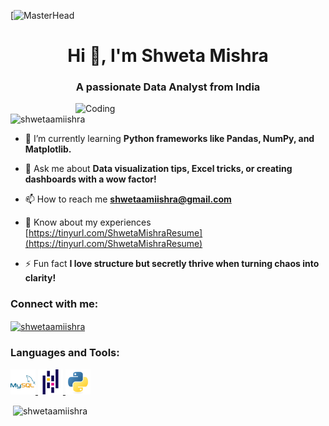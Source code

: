 [![MasterHead](https://trendlyne-media-mumbai-new.s3.amazonaws.com/post-files/2023-08-16/4229744-3a5d8f42f2434b98ad6728e38f5e0ede.gif)
<h1 align="center">Hi 👋, I'm Shweta Mishra</h1>
<h3 align="center">A passionate Data Analyst from India</h3>
<img align="right" alt="Coding" width="400" src="https://uploads-ssl.webflow.com/5c19100c2b50073e6ee69da1/60d354d11e28ba37b767f933_Data%20points%20(1).gif">

<p align="left"> <img src="https://komarev.com/ghpvc/?username=shwetaamiishra&label=Profile%20views&color=0e75b6&style=flat" alt="shwetaamiishra" /> </p>

- 🌱 I’m currently learning **Python frameworks like Pandas, NumPy, and Matplotlib.**

- 💬 Ask me about **Data visualization tips, Excel tricks, or creating dashboards with a wow factor!**

- 📫 How to reach me **shwetaamiishra@gmail.com**

- 📄 Know about my experiences [https://tinyurl.com/ShwetaMishraResume](https://tinyurl.com/ShwetaMishraResume)

- ⚡ Fun fact **I love structure but secretly thrive when turning chaos into clarity!**

<h3 align="left">Connect with me:</h3>
<p align="left">
<a href="https://linkedin.com/in/shwetaamiishra" target="blank"><img align="center" src="https://raw.githubusercontent.com/rahuldkjain/github-profile-readme-generator/master/src/images/icons/Social/linked-in-alt.svg" alt="shwetaamiishra" height="30" width="40" /></a>
</p>

<h3 align="left">Languages and Tools:</h3>
<p align="left"> <a href="https://www.mysql.com/" target="_blank" rel="noreferrer"> <img src="https://raw.githubusercontent.com/devicons/devicon/master/icons/mysql/mysql-original-wordmark.svg" alt="mysql" width="40" height="40"/> </a> <a href="https://pandas.pydata.org/" target="_blank" rel="noreferrer"> <img src="https://raw.githubusercontent.com/devicons/devicon/2ae2a900d2f041da66e950e4d48052658d850630/icons/pandas/pandas-original.svg" alt="pandas" width="40" height="40"/> </a> <a href="https://www.python.org" target="_blank" rel="noreferrer"> <img src="https://raw.githubusercontent.com/devicons/devicon/master/icons/python/python-original.svg" alt="python" width="40" height="40"/> </a> </p>

<p>&nbsp;<img align="center" src="https://github-readme-stats.vercel.app/api?username=shwetaamiishra&show_icons=true&locale=en" alt="shwetaamiishra" /></p>
